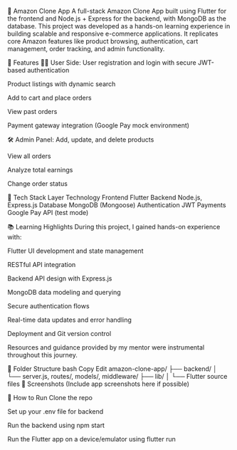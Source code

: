 🛒 Amazon Clone App
A full-stack Amazon Clone App built using Flutter for the frontend and Node.js + Express for the backend, with MongoDB as the database. This project was developed as a hands-on learning experience in building scalable and responsive e-commerce applications. It replicates core Amazon features like product browsing, authentication, cart management, order tracking, and admin functionality.

🚀 Features
🧑‍💼 User Side:
User registration and login with secure JWT-based authentication

Product listings with dynamic search

Add to cart and place orders

View past orders

Payment gateway integration (Google Pay mock environment)

🛠 Admin Panel:
Add, update, and delete products

View all orders

Analyze total earnings

Change order status

🧱 Tech Stack
Layer	Technology
Frontend	Flutter
Backend	Node.js, Express.js
Database	MongoDB (Mongoose)
Authentication	JWT
Payments	Google Pay API (test mode)

📚 Learning Highlights
During this project, I gained hands-on experience with:

Flutter UI development and state management

RESTful API integration

Backend API design with Express.js

MongoDB data modeling and querying

Secure authentication flows

Real-time data updates and error handling

Deployment and Git version control

Resources and guidance provided by my mentor were instrumental throughout this journey.

📂 Folder Structure
bash
Copy
Edit
amazon-clone-app/
├── backend/
│   └── server.js, routes/, models/, middleware/
├── lib/
│   └── Flutter source files
📸 Screenshots
(Include app screenshots here if possible)

🧪 How to Run
Clone the repo

Set up your .env file for backend

Run the backend using npm start

Run the Flutter app on a device/emulator using flutter run
